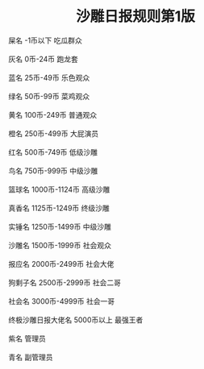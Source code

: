 <html>
	<head>
		<title>沙雕日报</title>
	    <style type="text/css">
		<!--
			.red{color:#FF0000}
			.green{color:#00FF00}
			.purple{color: #FF00FF}
		-->
        </style>
	</head>
  <body><h1><center>沙雕日报规则第1版</center></h1>
	  <div>屎名                  -1币以下            吃瓜群众</div><br>
	  <div>灰名                  0币-24币            跑龙套</div><br>
	  <div>蓝名                  25币-49币           乐色观众</div><br>
	  <div>绿名                  50币-99币           菜鸡观众</div><br>
	  <div>黄名                  100币-249币         普通观众</div><br>
	  <div>橙名                  250币-499币         大屁演员</div><br>
	  <div>红名                  500币-749币         低级沙雕</div><br>
	  <div>鸟名                  750币-999币         中级沙雕</div><br>
	  <div>篮球名                1000币-1124币       高级沙雕</div><br>
	  <div>真香名                1125币-1249币       终级沙雕</div><br>
	  <div>实锤名                1250币-1499币       中级沙雕</div><br>
	  <div>沙雕名                1500币-1999币       社会观众</div><br>
	  <div>报应名                2000币-2499币       社会大佬</div><br>
	  <div>狗剩子名              2500币-2999币       社会二哥</div><br>
	  <div>社会名                3000币-4999币       社会一哥</div><br>
	  <div>终极沙雕日报大佬名     5000币以上          最强王者</div><br>
	  <div>紫名                  管理员</div><br>
	  <div>青名                  副管理员</div><br>
		  </body>
	  </html>
	  
